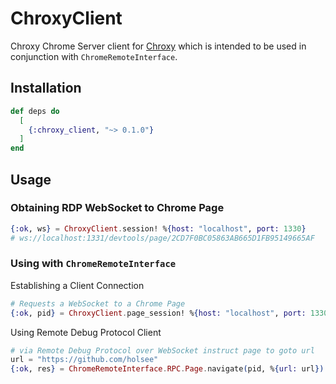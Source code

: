 # ChroxyClient

Chroxy Chrome Server client for [Chroxy](https://github.com/holsee/chroxy_client) which is intended to
be used in conjunction with `ChromeRemoteInterface`.

## Installation

```elixir
def deps do
  [
    {:chroxy_client, "~> 0.1.0"}
  ]
end
```

## Usage

### Obtaining RDP WebSocket to Chrome Page

``` elixir
{:ok, ws} = ChroxyClient.session! %{host: "localhost", port: 1330}
# ws://localhost:1331/devtools/page/2CD7F0BC05863AB665D1FB95149665AF
```

### Using with `ChromeRemoteInterface`

Establishing a Client Connection
``` elixir
# Requests a WebSocket to a Chrome Page
{:ok, pid} = ChroxyClient.page_session! %{host: "localhost", port: 1330}
```

Using Remote Debug Protocol Client
``` elixir
# via Remote Debug Protocol over WebSocket instruct page to goto url
url = "https://github.com/holsee"
{:ok, res} = ChromeRemoteInterface.RPC.Page.navigate(pid, %{url: url})
```

